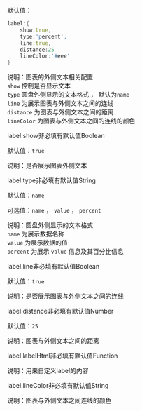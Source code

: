 默认值：

```d
label:{
    show:true,
    type:'percent',
    line:true,
    distance:25
    lineColor:'#eee'
}
```

说明：图表的外侧文本相关配置<br>`show` 控制是否显示文本<br>`type` 圆盘外侧显示的文本格式 ， 默认为`name`<br>`line` 为展示图表与外侧文本之间的连线<br>`distance` 为图表与外侧文本之间的距离<br>`lineColor` 为图表与外侧文本之间的连线的颜色

<p class='ev_expand_title'>label.show<span class='ev_expand_required'>非必填</span><span class='ev_expand_defaults'>有默认值</span><span class='ev_expand_type'>Boolean</span>
<p class='ev_expand_introduce'>默认值：<code>true</code>

<p class='ev_expand_introduce'>说明：是否展示图表外侧文本

<p class='ev_expand_title'>label.type<span class='ev_expand_required'>非必填</span><span class='ev_expand_defaults'>有默认值</span><span class='ev_expand_type'>String</span>

<p class='ev_expand_introduce'>默认值：<code>name</code>

<p class='ev_expand_introduce'>可选值：<code>name</code> ， <code>value</code> ， <code>percent</code>

<p class='ev_expand_introduce'>说明：圆盘外侧显示的文本格式<br><code>name</code> 为展示数据名称<br> <code>value</code> 为展示数据的值<br><code>percent</code> 为展示 <code>value</code> 信息及其百分比信息

<p class='ev_expand_title'>label.line<span class='ev_expand_required'>非必填</span><span class='ev_expand_defaults'>有默认值</span><span class='ev_expand_type'>Boolean</span>

<p class='ev_expand_introduce'>默认值：<code>true</code>

<p class='ev_expand_introduce'>说明：是否展示图表与外侧文本之间的连线

<p class='ev_expand_title'>label.distance<span class='ev_expand_required'>非必填</span><span class='ev_expand_defaults'>有默认值</span><span class='ev_expand_type'>Number</span>

<p class='ev_expand_introduce'>默认值：<code>25</code>

<p class='ev_expand_introduce'>说明：图表与外侧文本之间的距离

<p class='ev_expand_title'>label.labelHtml<span class='ev_expand_required'>非必填</span><span class='ev_expand_defaults'>有默认值</span><span class='ev_expand_type'>Function</span>

<p class='ev_expand_introduce'>说明：用来自定义label的内容

<p class='ev_expand_title'>label.lineColor<span class='ev_expand_required'>非必填</span><span class='ev_expand_defaults'>有默认值</span><span class='ev_expand_type'>String</span>

<p class='ev_expand_introduce'>说明：图表与外侧文本之间连线的颜色
